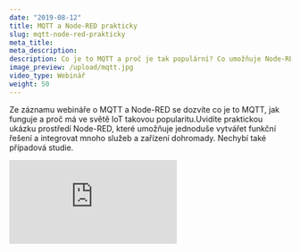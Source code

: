 ```yaml
---
date: "2019-08-12"
title: MQTT a Node-RED prakticky
slug: mqtt-node-red-prakticky
meta_title:
meta_description:
description: Co je to MQTT a proč je tak populární? Co umožňuje Node-RED? Podívejte se na záznam webináře.
image_preview: /upload/mqtt.jpg
video_type: Webinář
weight: 50
---
```


Ze záznamu webináře o MQTT a Node-RED se dozvíte co je to MQTT, jak funguje a proč má ve světě IoT takovou popularitu.Uvidíte praktickou ukázku prostředí Node-RED, které umožňuje jednoduše vytvářet funkční řešení a integrovat mnoho služeb a zařízení dohromady. Nechybí také případová studie.

<div class = "video-container">
<iframe src="https://www.youtube.com/embed/yghHVlVYNyw?modestbranding=1&amp;showinfo=0&amp;rel=0&amp;html5=1&amp;widgetid=2" frameborder="0" allow="accelerometer; autoplay; encrypted-media; gyroscope; picture-in-picture" allowfullscreen></iframe>
</div>
